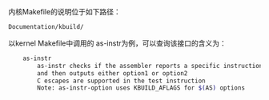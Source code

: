 内核Makefile的说明位于如下路径：  
```bash
Documentation/kbuild/
```
以kernel Makefile中调用的 as-instr为例，可以查询该接口的含义为：
```bash
    as-instr
        as-instr checks if the assembler reports a specific instruction
        and then outputs either option1 or option2
        C escapes are supported in the test instruction
        Note: as-instr-option uses KBUILD_AFLAGS for $(AS) options
```
